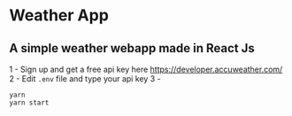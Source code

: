 # Weather App

## A simple weather webapp made in React Js

1 - Sign up and get a free api key here https://developer.accuweather.com/
2 - Edit ```.env``` file and type your api key
3 - 
```
yarn
yarn start
```
